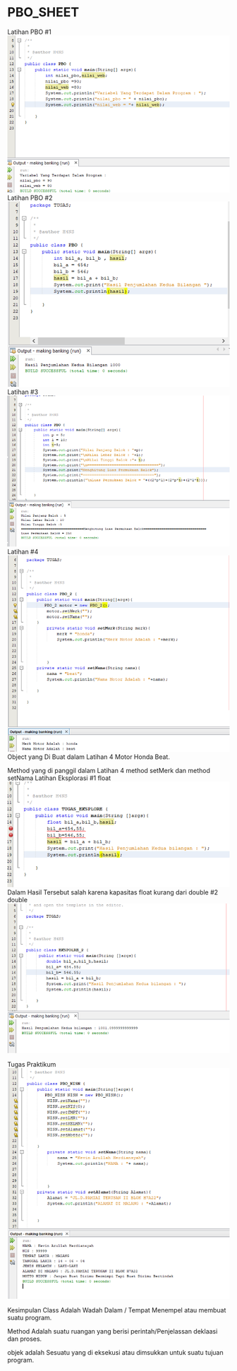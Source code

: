 # PBO_SHEET
Latihan PBO #1
![Alt Text](https://github.com/Tio304/PBO_SHEET/blob/master/new%20PBO%202.0.PNG)
Latihan PBO #2
![Alt Text](https://github.com/Tio304/PBO_SHEET/blob/master/nwe%20%20PBO%202.1.PNG)
Latihan #3
![Alt Text](https://github.com/Tio304/PBO_SHEET/blob/master/new%20PO%202.2.PNG)
Latihan #4
![Alt Text](https://github.com/Tio304/PBO_SHEET/blob/master/new%20PBO%202.3.PNG)
Object yang Di Buat dalam Latihan 4
Motor Honda Beat.

Method yang di panggil dalam Latihan 4
method setMerk dan method setNama
Latihan Eksplorasi 
#1 float
![Alt Text](https://github.com/Tio304/PBO_SHEET/blob/master/really%20Wrong%20PBO.PNG)
Dalam Hasil Tersebut salah karena kapasitas float kurang dari double
#2 double
![Alt Text](https://github.com/Tio304/PBO_SHEET/blob/master/PBO%20BARU%20BENER.PNG)


Tugas Praktikum 
![Alt Text](https://github.com/Tio304/PBO_SHEET/blob/master/Praktikum%20PBO.PNG)

Kesimpulan
Class Adalah Wadah Dalam / Tempat Menempel atau membuat suatu program.

Method Adalah suatu ruangan yang berisi perintah/Penjelassan deklaasi dan proses.

objek adalah Sesuatu yang di eksekusi atau dimsukkan untuk suatu tujuan program.




